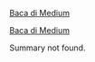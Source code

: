 <!--START_SECTION:medium-->
[Baca di Medium](https://medium.com/@dikaelsaputra/operasi-dasar-sql-di-spark-sql-b09121677bac?source=rss-272e0aace4a6------2)

[Baca di Medium](https://medium.com/@dikaelsaputra/operasi-dasar-sql-di-spark-sql-b09121677bac?source=rss-272e0aace4a6------2)

Summary not found.
<!--END_SECTION:medium-->
